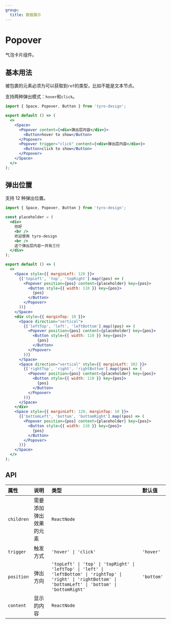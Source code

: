 ```yaml
---
group:
  title: 数据展示
---
```


# Popover

气泡卡片组件。

## 基本用法

被包裹的元素必须为可以获取到`ref`的类型，比如不能是文本节点。

支持两种弹出模式：`hover`和`click`。

```jsx
import { Space, Popover, Button } from 'tyro-design';

export default () => (
  <>
    <Space>
      <Popover content={<div>弹出层内容</div>}>
        <Button>hover to show</Button>
      </Popover>
      <Popover trigger="click" content={<div>弹出层内容</div>}>
        <Button>click to show</Button>
      </Popover>
    </Space>
  </>
);
```

## 弹出位置

支持 12 种弹出位置。

```jsx
import { Space, Popover, Button } from 'tyro-design';

const placeholder = (
  <div>
    你好
    <br />
    欢迎使用 tyro-design
    <br />
    这个弹出层内容一共有三行
  </div>
);

export default () => (
  <>
    <Space style={{ marginLeft: 120 }}>
      {['topLeft', 'top', 'topRight'].map((pos) => (
        <Popover position={pos} content={placeholder} key={pos}>
          <Button style={{ width: 110 }} key={pos}>
            {pos}
          </Button>
        </Popover>
      ))}
    </Space>
    <div style={{ marginTop: 10 }}>
      <Space direction="vertical">
        {['leftTop', 'left', 'leftBottom'].map((pos) => (
          <Popover position={pos} content={placeholder} key={pos}>
            <Button style={{ width: 110 }} key={pos}>
              {pos}
            </Button>
          </Popover>
        ))}
      </Space>
      <Space direction="vertical" style={{ marginLeft: 382 }}>
        {['rightTop', 'right', 'rightBottom'].map((pos) => (
          <Popover position={pos} content={placeholder} key={pos}>
            <Button style={{ width: 110 }} key={pos}>
              {pos}
            </Button>
          </Popover>
        ))}
      </Space>
    </div>
    <Space style={{ marginLeft: 120, marginTop: 10 }}>
      {['bottomLeft', 'bottom', 'bottomRight'].map((pos) => (
        <Popover position={pos} content={placeholder} key={pos}>
          <Button style={{ width: 110 }} key={pos}>
            {pos}
          </Button>
        </Popover>
      ))}
    </Space>
  </>
);
```

## API

| 属性       | 说明                   | 类型                                                                                                                                                             | 默认值     |
| :--------- | :--------------------- | :--------------------------------------------------------------------------------------------------------------------------------------------------------------- | :--------- |
| `children` | 需要添加弹出效果的元素 | `ReactNode`                                                                                                                                                      |            |
| `trigger`  | 触发方式               | `'hover' \| 'click'`                                                                                                                                             | `'hover'`  |
| `position` | 弹出方向               | `'topLeft' \| 'top' \| 'topRight' \| 'leftTop' \| 'left' \| 'leftBottom' \| 'rightTop' \| 'right' \| 'rightBottom' \| 'bottomLeft' \| 'bottom' \| 'bottomRight'` | `'bottom'` |
| `content`  | 显示的内容             | `ReactNode`                                                                                                                                                      |            |
